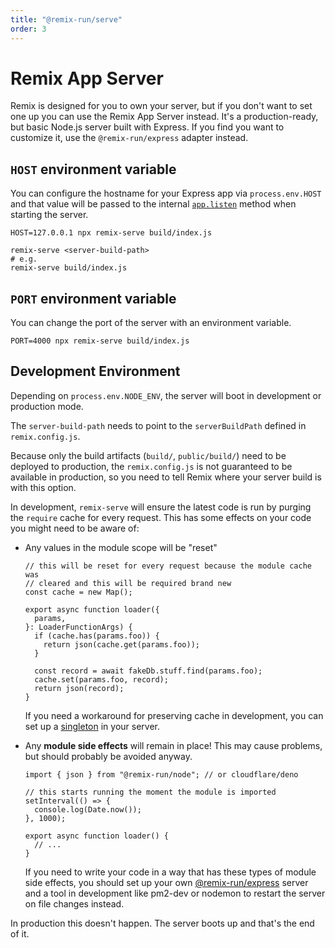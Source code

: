```yaml
---
title: "@remix-run/serve"
order: 3
---
```


# Remix App Server

Remix is designed for you to own your server, but if you don't want to set one up you can use the Remix App Server instead. It's a production-ready, but basic Node.js server built with Express. If you find you want to customize it, use the `@remix-run/express` adapter instead.

## `HOST` environment variable

You can configure the hostname for your Express app via `process.env.HOST` and that value will be passed to the internal [`app.listen`][express-listen] method when starting the server.

```shellscript nonumber
HOST=127.0.0.1 npx remix-serve build/index.js
```

```shellscript nonumber
remix-serve <server-build-path>
# e.g.
remix-serve build/index.js
```

## `PORT` environment variable

You can change the port of the server with an environment variable.

```shellscript nonumber
PORT=4000 npx remix-serve build/index.js
```

## Development Environment

Depending on `process.env.NODE_ENV`, the server will boot in development or production mode.

The `server-build-path` needs to point to the `serverBuildPath` defined in `remix.config.js`.

Because only the build artifacts (`build/`, `public/build/`) need to be deployed to production, the `remix.config.js` is not guaranteed to be available in production, so you need to tell Remix where your server build is with this option.

In development, `remix-serve` will ensure the latest code is run by purging the `require` cache for every request. This has some effects on your code you might need to be aware of:

- Any values in the module scope will be "reset"

  ```tsx lines=[1-3]
  // this will be reset for every request because the module cache was
  // cleared and this will be required brand new
  const cache = new Map();

  export async function loader({
    params,
  }: LoaderFunctionArgs) {
    if (cache.has(params.foo)) {
      return json(cache.get(params.foo));
    }

    const record = await fakeDb.stuff.find(params.foo);
    cache.set(params.foo, record);
    return json(record);
  }
  ```

  If you need a workaround for preserving cache in development, you can set up a [singleton][singleton] in your server.

- Any **module side effects** will remain in place! This may cause problems, but should probably be avoided anyway.

  ```tsx lines=[3-6]
  import { json } from "@remix-run/node"; // or cloudflare/deno

  // this starts running the moment the module is imported
  setInterval(() => {
    console.log(Date.now());
  }, 1000);

  export async function loader() {
    // ...
  }
  ```

  If you need to write your code in a way that has these types of module side effects, you should set up your own [@remix-run/express][remix-run-express] server and a tool in development like pm2-dev or nodemon to restart the server on file changes instead.

In production this doesn't happen. The server boots up and that's the end of it.

[remix-run-express]: ./adapter#createrequesthandler
[singleton]: ../guides/manual-mode#keeping-in-memory-server-state-across-rebuilds
[express-listen]: https://expressjs.com/en/api.html#app.listen
